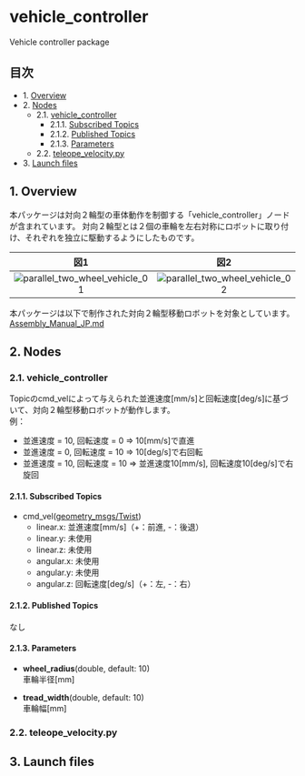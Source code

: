 # vehicle_controller
Vehicle controller package

## 目次  
- 1.&nbsp;[Overview](#1-overview)  
- 2.&nbsp;[Nodes](#2-nodes)  
  - 2.1.&nbsp;[vehicle_controller](#21-vehicle_controller)  
    - 2.1.1.&nbsp;[Subscribed Topics](#211-subscribed-topics)  
    - 2.1.2.&nbsp;[Published Topics](#212-published-topics)  
    - 2.1.3.&nbsp;[Parameters](#213-parameters)  
  - 2.2.&nbsp;[teleope_velocity.py](#22-teleope_velocitypy)  
- 3.&nbsp;[Launch files](#3-launch-files)  
        
## 1. Overview
本パッケージは対向２輪型の車体動作を制御する「vehicle_controller」ノードが含まれています。
対向２輪型とは２個の車輪を左右対称にロボットに取り付け、それぞれを独立に駆動するようにしたものです。

|図1|図2|
|:--:|:--:|
|![parallel_two_wheel_vehicle_01](https://farm5.staticflickr.com/4275/34410303220_19fae79e7f_b.jpg)|![parallel_two_wheel_vehicle_02](https://farm5.staticflickr.com/4166/33986938193_790790a94e_b.jpg)|

本パッケージは以下で制作された対向２輪型移動ロボットを対象としています。  
[Assembly_Manual_JP.md](https://github.com/takuyani/SLAM-Robot_Docs/blob/master/Hardware/Assembly_Manual/Assembly_Manual_JP.md)

## 2. Nodes
### 2.1. vehicle_controller
Topicのcmd_velによって与えられた並進速度[mm/s]と回転速度[deg/s]に基づいて、対向２輪型移動ロボットが動作します。  
例：  
- 並進速度 = 10, 回転速度 = 0 ⇒ 10[mm/s]で直進
- 並進速度 = 0, 回転速度 = 10 ⇒ 10[deg/s]で右回転
- 並進速度 = 10, 回転速度 = 10 ⇒ 並進速度10[mm/s], 回転速度10[deg/s]で右旋回

#### 2.1.1. Subscribed Topics
- cmd_vel([geometry_msgs/Twist](http://docs.ros.org/api/geometry_msgs/html/msg/Twist.html))  
  - linear.x: 並進速度[mm/s]（+：前進, -：後退）
  - linear.y: 未使用
  - linear.z: 未使用
  - angular.x: 未使用
  - angular.y: 未使用
  - angular.z: 回転速度[deg/s]（+：左, -：右）

#### 2.1.2. Published Topics
なし
#### 2.1.3. Parameters
- __wheel_radius__(double, default: 10)  
   車輪半径[mm]

- __tread_width__(double, default: 10)  
   車輪幅[mm]

### 2.2. teleope_velocity.py
## 3. Launch files
